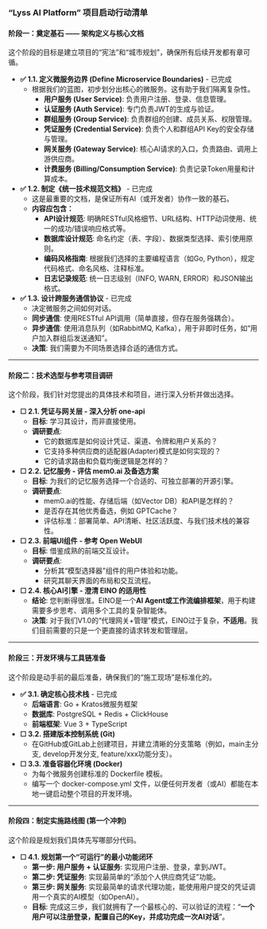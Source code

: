 ### **“Lyss AI Platform” 项目启动行动清单**

#### **阶段一：奠定基石 —— 架构定义与核心文档**

这个阶段的目标是建立项目的“宪法”和“城市规划”，确保所有后续开发都有章可循。

* **✅ 1.1. 定义微服务边界 (Define Microservice Boundaries)** - 已完成  
  * 根据我们的蓝图，初步划分出核心的微服务。这有助于我们隔离复杂性。  
    * **用户服务 (User Service)**: 负责用户注册、登录、信息管理。  
    * **认证服务 (Auth Service)**: 专门负责JWT的生成与验证。  
    * **群组服务 (Group Service)**: 负责群组的创建、成员关系、权限管理。  
    * **凭证服务 (Credential Service)**: 负责个人和群组API Key的安全存储与管理。  
    * **网关服务 (Gateway Service)**: 核心AI请求的入口，负责路由、调用上游供应商。  
    * **计费服务 (Billing/Consumption Service)**: 负责记录Token用量和计算成本。  
* **✅ 1.2. 制定《统一技术规范文档》** - 已完成  
  * 这是最重要的文档，是保证所有AI（或开发者）协作一致的基石。  
  * **内容应包含：**  
    * **API设计规范**: 明确RESTful风格细节、URL结构、HTTP动词使用、统一的成功/错误响应格式等。  
    * **数据库设计规范**: 命名约定（表、字段）、数据类型选择、索引使用原则。  
    * **编码风格指南**: 根据我们选择的主要编程语言（如Go, Python），规定代码格式、命名风格、注释标准。  
    * **日志记录规范**: 统一日志级别（INFO, WARN, ERROR）和JSON输出格式。  
* **✅ 1.3. 设计跨服务通信协议** - 已完成  
  * 决定微服务之间如何对话。  
  * **同步通信**: 使用RESTful API调用（简单直接，但存在服务强耦合）。  
  * **异步通信**: 使用消息队列（如RabbitMQ, Kafka），用于非即时任务，如“用户加入群组后发送通知”。  
  * **决策**: 我们需要为不同场景选择合适的通信方式。

---

#### **阶段二：技术选型与参考项目调研**

这个阶段，我们针对您提出的具体技术和项目，进行深入分析并做出选择。

* **☐ 2.1. 凭证与网关层 \- 深入分析 one-api**  
  * **目标**: 学习其设计，而非直接使用。  
  * **调研要点**:  
    * 它的数据库是如何设计凭证、渠道、令牌和用户关系的？  
    * 它支持多种供应商的适配器(Adapter)模式是如何实现的？  
    * 它的请求路由和负载均衡逻辑是怎样的？  
* **☐ 2.2. 记忆服务 \- 评估 mem0.ai 及备选方案**  
  * **目标**: 为我们的记忆服务选择一个合适的、可独立部署的开源引擎。  
  * **调研要点**:  
    * mem0.ai的性能、存储后端（如Vector DB）和API是怎样的？  
    * 是否存在其他优秀备选，例如 GPTCache？  
    * 评估标准：部署简单、API清晰、社区活跃度、与我们技术栈的兼容性。  
* **☐ 2.3. 前端UI组件 \- 参考 Open WebUI**  
  * **目标**: 借鉴成熟的前端交互设计。  
  * **调研要点**:  
    * 分析其“模型选择器”组件的用户体验和功能。  
    * 研究其聊天界面的布局和交互流程。  
* **☐ 2.4. 核心AI引擎 \- 澄清 EINO 的适用性**  
  * **结论**: 您判断得很准。EINO是一个**AI Agent或工作流编排框架**，用于构建需要多步思考、调用多个工具的复杂智能体。  
  * **决策**: 对于我们V1.0的“代理网关+管理”模式，EINO过于复杂，**不适用**。我们目前需要的只是一个更直接的请求转发和管理层。

---

#### **阶段三：开发环境与工具链准备**

这个阶段是动手前的最后准备，确保我们的“施工现场”是标准化的。

* **✅ 3.1. 确定核心技术栈** - 已完成  
  * **后端语言**: Go + Kratos微服务框架  
  * **数据库**: PostgreSQL + Redis + ClickHouse  
  * **前端框架**: Vue 3 + TypeScript  
* **☐ 3.2. 搭建版本控制系统 (Git)**  
  * 在GitHub或GitLab上创建项目，并建立清晰的分支策略（例如，main主分支, develop开发分支, feature/xxx功能分支）。  
* **☐ 3.3. 准备容器化环境 (Docker)**  
  * 为每个微服务创建标准的 Dockerfile 模板。  
  * 编写一个 docker-compose.yml 文件，以便任何开发者（或AI）都能在本地一键启动整个项目的开发环境。

---

#### **阶段四：制定实施路线图 (第一个冲刺)**

这个阶段是规划我们具体先写哪部分代码。

* **☐ 4.1. 规划第一个“可运行”的最小功能闭环**  
  * **第一步: 用户服务 \+ 认证服务**: 实现用户注册、登录，拿到JWT。  
  * **第二步: 凭证服务**: 实现最简单的“添加个人供应商凭证”功能。  
  * **第三步: 网关服务**: 实现最简单的请求代理功能，能使用用户提交的凭证调用一个真实的AI模型（如OpenAI）。  
  * **目标**: 完成这三步，我们就拥有了一个最核心的、可以验证的流程：“**一个用户可以注册登录，配置自己的Key，并成功完成一次AI对话**”。